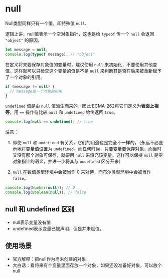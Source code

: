 # null

Null类型同样只有一个值，即特殊值 `null`.

逻辑上讲，null值表示一个空对象指针，这也是给 `typeof` 传一个 `null` 会返回 `"object"` 的原因。

```js
let message = null;
console.log(typeof message); // "object"
```

在定义将来要保存对象值的变量时，建议使用 `null` 来初始化，不要使用其他变值。这样就可以只检查这个变量的值是不是 `null` 来判断其是否在后来被重新赋予了一个对象的引用。

```js
if (message != null) {
  // message是一个对象的引用
}
```

`undefined` 值是由 `null` 值派生而来的，因此 ECMA-262将它们定义为**表面上相等**，用 `==` 操作符比较 `null` 和 `undefined` 始终返回 `true`。

```js
console.log(null == undefined); // true
```



注意：

1. 即使 `null` 和 `undefined` 有关系，它们的用途也是完全不一样的。（永远不必显示地将变量值设置为 `undefined`，而任何时候，只要变量要保存对象，而当时又没有那个对象可保存，就要用 `null` 来填充该变量。这样可以保持 `null` 是空对象指针的语义，并进一步将其与 `undefined` 区分开来）

2.  `null` 在数值类型环境中会被当作 0 来对待，而布尔类型环境中会被当作 `false`。

   ```js
   console.log(Number(null)); // 0
   console.log(Boolean(null)); // false
   ```

   





## null 和 undefined 区别

- null表示变量没有值
- undefined表示变量已被声明，但是并未赋值。

## 使用场景

- 官方解释：把null作为尚未创建的对象
- 大白话：看将来有个变量里面存放一个对象，如果还没准备好对象，可以放个null









